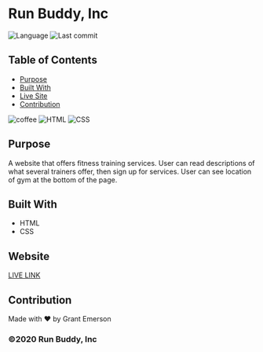 # Run Buddy, Inc

![Language](https://img.shields.io/github/languages/top/nosremetnarg/run-buddy)
![Last commit](https://img.shields.io/github/last-commit/nosremetnarg/run-buddy)

## Table of Contents
  - [Purpose](#purpose)
  - [Built With](#built-with)
  - [Live Site](#website)
  - [Contribution](#contribution)

![coffee](https://img.shields.io/badge/-brown-red) ![HTML](https://img.shields.io/badge/-HTML-red) ![CSS](https://img.shields.io/badge/-CSS-blue)

## Purpose
A website that offers fitness training services. User can read descriptions of what several trainers offer, then sign up for services. User can see location of gym at the bottom of the page.

## Built With
* HTML
* CSS

## Website
[LIVE LINK](https://nosremetnarg.github.io/run-buddy/)

## Contribution
Made with ❤️ by Grant Emerson

### ©️2020 Run Buddy, Inc 

